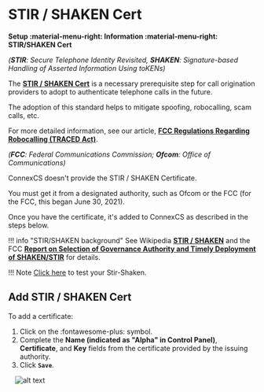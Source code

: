 # STIR / SHAKEN Cert

**Setup :material-menu-right: Information :material-menu-right: STIR/SHAKEN Cert**

*(***STIR***: Secure Telephone Identity Revisited, ***SHAKEN***: Signature-based Handling of Asserted Information Using toKENs)*

The [**STIR / SHAKEN Cert**](https://docs.connexcs.com/setup/information/stir-shaken/#add-stirshaken-cert) is a necessary prerequisite step for call origination providers to adopt to authenticate telephone calls in the future.

The adoption of this standard helps to mitigate spoofing, robocalling, scam calls, etc.

For more detailed information, see our article, [**FCC Regulations Regarding Robocalling (TRACED Act)**](/guides/stir-shaken-fcc).

*(***FCC***: Federal Communications Commission; ***Ofcom***: Office of Communications)*

ConnexCS doesn't provide the STIR / SHAKEN Certificate.

You must get it from a designated authority, such as Ofcom or the FCC (for the FCC, this began June 30, 2021).

Once you have the certificate, it's added to ConnexCS as described in the steps below.

!!! info "STIR/SHAKEN background"
    See Wikipedia [**STIR / SHAKEN**](https://en.wikipedia.org/wiki/STIR/SHAKEN) and the FCC [**Report on Selection of Governance Authority and Timely Deployment of SHAKEN/STIR**](https://docs.fcc.gov/public/attachments/DOC-350542A1.pdf) for details.

!!! Note
    [Click here](https://test-shaken.sansay.cloud) to test your Stir-Shaken.

## Add STIR / SHAKEN Cert

To add a certificate:

1. Click on the :fontawesome-plus: symbol.
2. Complete the **Name (indicated as "Alpha" in Control Panel)**, **Certificate**, and **Key** fields from the certificate provided by the issuing authority.
3. Click **`Save`**.

&emsp;![alt text][stirshaken]

[stirshaken]: /setup/img/stirshaken.png "Add Stir-Shaken Cert"
